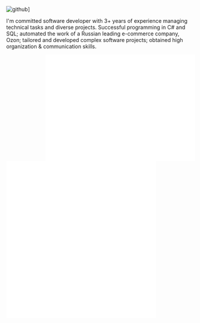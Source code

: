 ![github](https://img.shields.io/badge/GitHub-000000?style=for-the-badge&logo=GitHub&logoColor=white)]

I'm committed software developer with 3+ years of experience managing technical tasks and diverse projects. Successful programming in C# and SQL; automated the work of a Russian leading e-commerce company, Ozon; tailored and developed complex software projects; obtained high organization & communication skills.

<img align="right" src="/metrics.plugin.leetcode.svg" alt="Metrics" width="400">
<img align="left" src="/general.svg" alt="Metrics" width="400">
